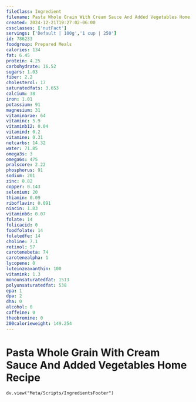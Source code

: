 ```yaml
---
fileClass: Ingredient
filename: Pasta Whole Grain With Cream Sauce And Added Vegetables Home Recipe
created: 2024-12-21T19:27:02-06:00
cssclasses: ['nutFact']
servings: ['Default | 100g','1 cup | 250']
id: 786233
foodgroup: Prepared Meals
calories: 134
fat: 6.45
protein: 4.25
carbohydrate: 16.52
sugars: 1.03
fiber: 2.2
cholesterol: 17
saturatedfats: 3.653
calcium: 38
iron: 1.01
potassium: 91
magnesium: 31
vitaminarae: 64
vitaminc: 5.9
vitaminb12: 0.04
vitamind: 0.2
vitamine: 0.31
netcarbs: 14.32
water: 71.85
omega3s: 3
omega6s: 475
pralscore: 2.22
phosphorus: 91
sodium: 201
zinc: 0.82
copper: 0.143
selenium: 20
thiamin: 0.09
riboflavin: 0.091
niacin: 1.83
vitaminb6: 0.07
folate: 14
folicacid: 0
foodfolate: 14
folatedfe: 14
choline: 7.1
retinol: 57
carotenebeta: 74
carotenealpha: 1
lycopene: 0
luteinzeaxanthin: 100
vitamink: 1.3
monounsaturatedfat: 1513
polyunsaturatedfat: 538
epa: 1
dpa: 2
dha: 0
alcohol: 0
caffeine: 0
theobromine: 0
200calorieweight: 149.254
---
```


# Pasta Whole Grain With Cream Sauce And Added Vegetables Home Recipe

```dataviewjs
dv.view("Meta/Scripts/IngredientsFooter")
```